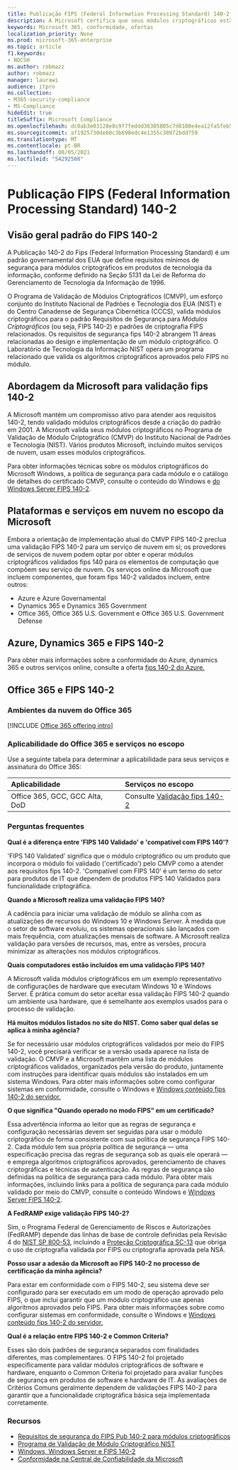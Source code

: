 ```yaml
---
title: Publicação FIPS (Federal Information Processing Standard) 140-2
description: A Microsoft certifica que seus módulos criptográficos estão em conformidade com o Us Federal Information Processing Standard.
keywords: Microsoft 365, conformidade, ofertas
localization_priority: None
ms.prod: microsoft-365-enterprise
ms.topic: article
f1.keywords:
- NOCSH
ms.author: robmazz
author: robmazz
manager: laurawi
audience: itpro
ms.collection:
- M365-security-compliance
- MS-Compliance
hideEdit: true
titleSuffix: Microsoft Compliance
ms.openlocfilehash: dc0ab3e03128e0c9f7feddd36305805c7d8108e4ea12fa5feb5095bdc183e7f1
ms.sourcegitcommit: af1925730de60c3b698edc4e1355c38972bdd759
ms.translationtype: MT
ms.contentlocale: pt-BR
ms.lasthandoff: 08/05/2021
ms.locfileid: "54292508"
---
```

# <a name="federal-information-processing-standard-fips-publication-140-2"></a>Publicação FIPS (Federal Information Processing Standard) 140-2

## <a name="fips-140-2-standard-overview"></a>Visão geral padrão do FIPS 140-2

A Publicação 140-2 do Fips (Federal Information Processing Standard) é um padrão governamental dos EUA que define requisitos mínimos de segurança para módulos criptográficos em produtos de tecnologia da informação, conforme definido na Seção 5131 da Lei de Reforma do Gerenciamento de Tecnologia da Informação de 1996.

O [](https://csrc.nist.gov/Projects/cryptographic-module-validation-program) Programa de Validação de Módulos Criptográficos (CMVP), um esforço conjunto do Instituto Nacional de Padrões e Tecnologia dos EUA (NIST) e do Centro Canadense de Segurança Cibernética (CCCS), valida módulos criptográficos para o padrão Requisitos de Segurança para *Módulos Criptográficos* (ou seja, FIPS 140-2) e padrões de criptografia FIPS relacionados. Os requisitos de segurança fips 140-2 abrangem 11 áreas relacionadas ao design e implementação de um módulo criptográfico. O Laboratório de Tecnologia da Informação NIST opera um programa relacionado que valida os algoritmos criptográficos aprovados pelo FIPS no módulo.

## <a name="microsofts-approach-to-fips-140-2-validation"></a>Abordagem da Microsoft para validação fips 140-2

A Microsoft mantém um compromisso ativo para atender aos requisitos 140-2, tendo validado módulos criptográficos desde a criação do padrão em 2001. A Microsoft valida seus módulos criptográficos no Programa de [](https://csrc.nist.gov/Projects/cryptographic-module-validation-program) Validação de Módulo Criptográfico (CMVP) do Instituto Nacional de Padrões e Tecnologia (NIST). Vários produtos Microsoft, incluindo muitos serviços de nuvem, usam esses módulos criptográficos.

Para obter informações técnicas sobre os módulos criptográficos do Microsoft Windows, a política de segurança para cada módulo e o catálogo de detalhes do certificado CMVP, consulte o conteúdo do Windows e [do Windows Server FIPS 140-2](https://aka.ms/AA6ehud).

## <a name="microsoft-in-scope-cloud-platforms--services"></a>Plataformas e serviços em nuvem no escopo da Microsoft

Embora a orientação de implementação atual do CMVP FIPS 140-2 preclua uma validação FIPS 140-2 para um serviço de nuvem em si; os provedores de serviços de nuvem podem optar por obter e operar módulos criptográficos validados fips 140 para os elementos de computação que compõem seu serviço de nuvem. Os serviços online da Microsoft que incluem componentes, que foram fips 140-2 validados incluem, entre outros:

- Azure e Azure Governamental
- Dynamics 365 e Dynamics 365 Government
- Office 365, Office 365 U.S. Government e Office 365 U.S. Government Defense

## <a name="azure-dynamics-365-and-fips-140-2"></a>Azure, Dynamics 365 e FIPS 140-2

Para obter mais informações sobre a conformidade do Azure, dynamics 365 e outros serviços online, consulte a oferta [fips 140-2 do Azure.](/azure/compliance/offerings/offering-fips-140-2)

## <a name="office-365-and-fips-140-2"></a>Office 365 e FIPS 140-2

### <a name="office-365-cloud-environments"></a>Ambientes da nuvem do Office 365

[!INCLUDE [Office 365 offering intro](../includes/o365-offering-introduction.md)]

### <a name="office-365-applicability-and-in-scope-services"></a>Aplicabilidade do Office 365 e serviços no escopo

Use a seguinte tabela para determinar a aplicabilidade para seus serviços e assinatura do Office 365:

| **Aplicabilidade** | **Serviços no escopo** |
|:------------------|:----------------------|
| Office 365, GCC, GCC Alta, DoD | Consulte [Validação fips 140-2](/windows/security/threat-protection/fips-140-validation) |

### <a name="frequently-asked-questions"></a>Perguntas frequentes

**Qual é a diferença entre 'FIPS 140 Validado' e 'compatível com FIPS 140'?**

'FIPS 140 Validated' significa que o módulo criptográfico ou um produto que incorpora o módulo foi validado ('certificado') pelo CMVP como a atender aos requisitos fips 140-2. 'Compatível com FIPS 140' é um termo do setor para produtos de IT que dependem de produtos FIPS 140 Validados para funcionalidade criptográfica.

**Quando a Microsoft realiza uma validação FIPS 140?**

A cadência para iniciar uma validação de módulo se alinha com as atualizações de recursos do Windows 10 e Windows Server. À medida que o setor de software evoluiu, os sistemas operacionais são lançados com mais frequência, com atualizações mensais de software. A Microsoft realiza validação para versões de recursos, mas, entre as versões, procura minimizar as alterações nos módulos criptográficos.

**Quais computadores estão incluídos em uma validação FIPS 140?**

A Microsoft valida módulos criptográficos em um exemplo representativo de configurações de hardware que executam Windows 10 e Windows Server. É prática comum do setor aceitar essa validação FIPS 140-2 quando um ambiente usa hardware, que é semelhante aos exemplos usados para o processo de validação.

**Há muitos módulos listados no site do NIST. Como saber qual delas se aplica à minha agência?**

Se for necessário usar módulos criptográficos validados por meio do FIPS 140-2, você precisará verificar se a versão usada aparece na lista de validação. O CMVP e a Microsoft mantêm uma lista de módulos criptográficos validados, organizados pela versão do produto, juntamente com instruções para identificar quais módulos são instalados em um sistema Windows. Para obter mais informações sobre como configurar sistemas em conformidade, consulte o Windows e [Windows conteúdo fips 140-2 do servidor.](https://aka.ms/AA6ehud)

**O que significa "Quando operado no modo FIPS" em um certificado?**

Essa advertência informa ao leitor que as regras de segurança e configuração necessárias devem ser seguidas para usar o módulo criptográfico de forma consistente com sua política de segurança FIPS 140-2. Cada módulo tem sua própria política de segurança — uma especificação precisa das regras de segurança sob as quais ele operará — e emprega algoritmos criptográficos aprovados, gerenciamento de chaves criptográficas e técnicas de autenticação. As regras de segurança são definidas na política de segurança para cada módulo. Para obter mais informações, incluindo links para a política de segurança para cada módulo validado por meio do CMVP, consulte o conteúdo Windows e [Windows Server FIPS 140-2](https://aka.ms/AA6ehud).

**A FedRAMP exige validação FIPS 140-2?**

Sim, o Programa Federal de Gerenciamento de Riscos e Autorizações (FedRAMP) depende das linhas de base de controle definidas pela Revisão 4 do [NIST SP 800-53](https://nvd.nist.gov/800-53/Rev4/), incluindo a [Proteção Criptográfica SC-13](https://nvd.nist.gov/800-53/Rev4/control/SC-13) que obriga o uso de criptografia validada por FIPS ou criptografia aprovada pela NSA.

**Posso usar a adesão da Microsoft ao FIPS 140-2 no processo de certificação da minha agência?**

Para estar em conformidade com o FIPS 140-2, seu sistema deve ser configurado para ser executado em um modo de operação aprovado pelo FIPS, o que inclui garantir que um módulo criptográfico use apenas algoritmos aprovados pelo FIPS. Para obter mais informações sobre como configurar sistemas em conformidade, consulte o Windows e [Windows conteúdo fips 140-2 do servidor.](https://aka.ms/AA6ehud)

**Qual é a relação entre FIPS 140-2 e Common Criteria?**

Esses são dois padrões de segurança separados com finalidades diferentes, mas complementares. O FIPS 140-2 foi projetado especificamente para validar módulos criptográficos de software e hardware, enquanto o Common Criteria foi projetado para avaliar funções de segurança em produtos de software e hardware de IT. As avaliações de Critérios Comuns geralmente dependem de validações FIPS 140-2 para garantir que a funcionalidade criptográfica básica seja implementada corretamente.

### <a name="resources"></a>Recursos

- [Requisitos de segurança do FIPS Pub 140-2 para módulos criptográficos](https://csrc.nist.gov/publications/fips/fips140-2/fips1402.pdf)
- [Programa de Validação de Módulo Criptográfico NIST](https://csrc.nist.gov/groups/STM/cmvp/index.html)
- [Windows, Windows Server e FIPS 140-2](/windows/security/threat-protection/fips-140-validation)
- [Conformidade na Central de Confiabilidade da Microsoft](https://www.microsoft.com/trust-center/compliance/compliance-overview)
